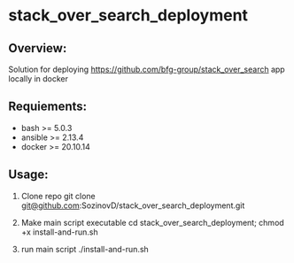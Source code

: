 # stack_over_search_deployment

## Overview:

Solution for deploying https://github.com/bfg-group/stack_over_search app locally in docker

## Requiements:

 - bash >= 5.0.3
 - ansible >= 2.13.4
 - docker >= 20.10.14

## Usage:

1) Clone repo
  git clone git@github.com:SozinovD/stack_over_search_deployment.git

2) Make main script executable
  cd stack_over_search_deployment; chmod +x install-and-run.sh

3) run main script
  ./install-and-run.sh

